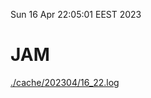 Sun 16 Apr 22:05:01 EEST 2023
# JAM
<a href='./cache/202304/16_22.log'>./cache/202304/16_22.log</a>
